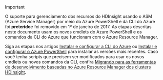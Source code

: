 > [!IMPORTANT]
> O suporte para gerenciamento dos recursos do HDInsight usando o ASM (Azure Service Manager) por meio do Azure PowerShell e da CLI do Azure foi **preterido**e foi removido em 1º de janeiro de 2017. As etapas descritas neste documento usam os novos cmdlets do Azure PowerShell e os comandos da CLI do Azure que funcionam com o Azure Resource Manager.
> 
> Siga as etapas nos artigos [Instalar e configurar a CLI do Azure](../articles/cli-install-nodejs.md) ou [Instalar e configurar o Azure PowerShell](/powershell/azureps-cmdlets-docs) para instalar as versões mais recentes. Caso você tenha scripts que precisem ser modificados para usar os novos cmdlets ou novos comandos da CLI, confira [Migrando para as ferramentas de desenvolvimento baseadas no Azure Resource Manager dos clusters HDInsight](../articles/hdinsight/hdinsight-hadoop-development-using-azure-resource-manager.md).
> 
> 

